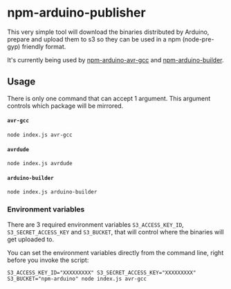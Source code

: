 # npm-arduino-publisher

This very simple tool will download the binaries distributed by Arduino, prepare and upload them to s3 so they can be used in a npm (node-pre-gyp) friendly format.

It's currently being used by [npm-arduino-avr-gcc](https://github.com/Quirkbot/npm-arduino-avr-gcc) and [npm-arduino-builder](https://github.com/Quirkbot/npm-arduino-builder).

## Usage

There is only one command that can accept 1 argument. This argument controls which package will be mirrored.

#### `avr-gcc`
```
node index.js avr-gcc
```
#### `avrdude`
```
node index.js avrdude
```
#### `arduino-builder`
```
node index.js arduino-builder
```

### Environment variables

There are 3 required environment variables `S3_ACCESS_KEY_ID`, `S3_SECRET_ACCESS_KEY` and `S3_BUCKET`, that will control where the binaries will get uploaded to.

You can set the environment variables directly from the command line, right before you invoke the script:

```
S3_ACCESS_KEY_ID="XXXXXXXXX" S3_SECRET_ACCESS_KEY="XXXXXXXXX" S3_BUCKET="npm-arduino" node index.js avr-gcc
```

